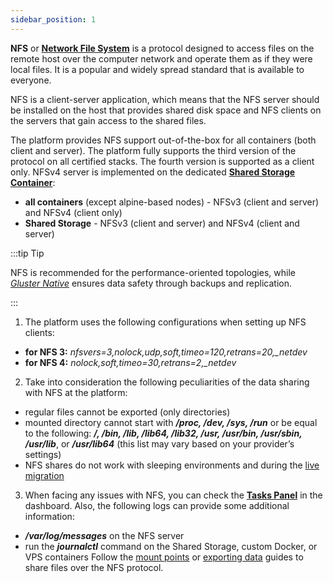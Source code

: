 ```yaml
---
sidebar_position: 1
---
```


**NFS** or **[Network File System](https://cloudmydc.com/)** is a protocol designed to access files on the remote host over the computer network and operate them as if they were local files. It is a popular and widely spread standard that is available to everyone.

NFS is a client-server application, which means that the NFS server should be installed on the host that provides shared disk space and NFS clients on the servers that gain access to the shared files.

The platform provides NFS support out-of-the-box for all containers (both client and server). The platform fully supports the third version of the protocol on all certified stacks. The fourth version is supported as a client only. NFSv4 server is implemented on the dedicated **[Shared Storage Container](http://localhost:3000/docs/Data%20Storage%20Container/Data%20Storage%20Overview)**:

- **all containers** (except alpine-based nodes) - NFSv3 (client and server) and NFSv4 (client only)
- **Shared Storage** - NFSv3 (client and server) and NFSv4 (client and server)

:::tip Tip

NFS is recommended for the performance-oriented topologies, while _[Gluster Native](https://cloudmydc.com/)_ ensures data safety through backups and replication.

:::

1. The platform uses the following configurations when setting up NFS clients:

- **for NFS 3:** _nfsvers=3,nolock,udp,soft,timeo=120,retrans=20,\_netdev_
- **for NFS 4:** _nolock,soft,timeo=30,retrans=2,\_netdev_

2. Take into consideration the following peculiarities of the data sharing with NFS at the platform:

- regular files cannot be exported (only directories)
- mounted directory cannot start with **_/proc, /dev, /sys, /run_** or be equal to the following: **_/, /bin, /lib, /lib64, /lib32, /usr, /usr/bin, /usr/sbin, /usr/lib_**, or **_/usr/lib64_** (this list may vary based on your provider’s settings)
- NFS shares do not work with sleeping environments and during the [live migration](https://cloudmydc.com/)

3. When facing any issues with NFS, you can check the **[Tasks Panel](https://cloudmydc.com/)** in the dashboard. Also, the following logs can provide some additional information:

- **_/var/log/messages_** on the NFS server
- run the **_journalctl_** command on the Shared Storage, custom Docker, or VPS containers
  Follow the [mount points](https://cloudmydc.com/) or [exporting data](https://cloudmydc.com/) guides to share files over the NFS protocol.
